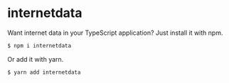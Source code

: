 # internetdata

Want internet data in your TypeScript application? Just install it with npm.

```bash
$ npm i internetdata
```

Or add it with yarn.

```bash
$ yarn add internetdata
```
